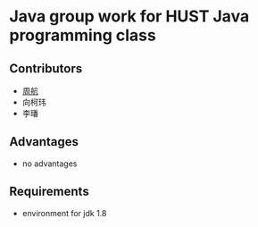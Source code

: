 # Java group work for HUST Java programming class

## Contributors

- [周航](https://github.com/zll-hust)
- 向柯玮
- 李璠

## Advantages

- no advantages

## Requirements

- environment for jdk 1.8